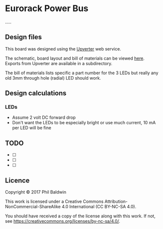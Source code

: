 # Eurorack Power Bus

.....

## Design files

This board was designed using the [Upverter](https://upverter.com) web service.

The schematic, board layout and bill of materials can be viewed [here](https://upverter.com/Trebuchetindustries/c8ae200d804062f1/Eurorack-Power-Bus/). Exports from Upverter are available in a subdirectory.

The bill of materials lists specific a part number for the 3 LEDs but really any old 3mm through hole (radial) LED should work.

## Design calculations

### LEDs

* Assume 2 volt DC forward drop
* Don't want the LEDs to be especially bright or use much current, 10 mA per LED will be fine

## TODO

* [ ]
* [ ]
* [ ]

## Licence

Copyright © 2017 Phil Baldwin

This work is licensed under a Creative Commons Attribution-NonCommercial-ShareAlike 4.0 International (CC BY-NC-SA 4.0).

You should have received a copy of the license along with this work. If not, see <https://creativecommons.org/licenses/by-nc-sa/4.0/>.
